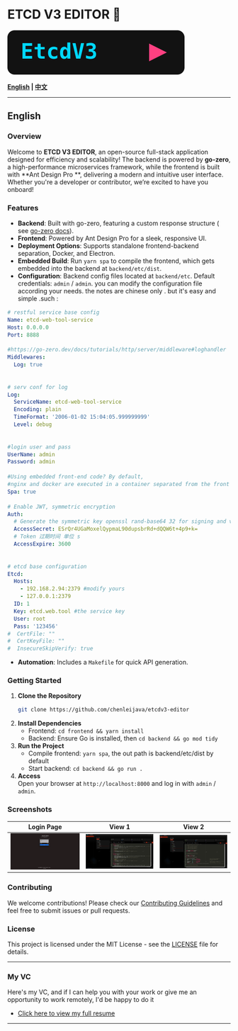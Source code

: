 # ETCD V3 EDITOR 🚀

![Logo](/img/etcd.svg)

**[English](#english) | [中文](README-zh.md)**

---

## English

### Overview

Welcome to **ETCD V3 EDITOR**, an open-source full-stack application designed for efficiency and scalability! The backend
is powered by **go-zero**, a high-performance microservices framework, while the frontend is built with **Ant Design Pro
**, delivering a modern and intuitive user interface. Whether you're a developer or contributor, we’re excited to have
you onboard!

### Features

- **Backend**: Built with go-zero, featuring a custom response structure (
  see [go-zero docs](https://go-zero.dev/docs/tutorials/cli/template)).
- **Frontend**: Powered by Ant Design Pro for a sleek, responsive UI.
- **Deployment Options**: Supports standalone frontend-backend separation, Docker, and Electron.
- **Embedded Build**: Run `yarn spa` to compile the frontend, which gets embedded into the backend at
  `backend/etc/dist`.
- **Configuration**: Backend config files located at `backend/etc`. Default credentials: `admin` / `admin`. you can modify 
the configuration file according your needs. the notes are chinese only . but it's easy and simple .such :

```yaml
# restful service base config
Name: etcd-web-tool-service
Host: 0.0.0.0
Port: 8888

#https://go-zero.dev/docs/tutorials/http/server/middleware#loghandler
Middlewares:
  Log: true


# serv conf for log
Log:
  ServiceName: etcd-web-tool-service
  Encoding: plain
  TimeFormat: '2006-01-02 15:04:05.999999999'
  Level: debug


#login user and pass
UserName: admin
Password: admin

#Using embedded front-end code? By default, 
#nginx and docker are executed in a container separated from the front and back ends, as described in Docker-compose
Spa: true

# Enable JWT, symmetric encryption
Auth:
  # Generate the symmetric key openssl rand-base64 32 for signing and verifying signatures, which can be changed periodically by itself
  AccessSecret: ESrQr4UGaMoxelQypmaL90dupsbrRd+dQQW6t+4p9+k=
  # Token 过期时间 单位 s
  AccessExpire: 3600


# etcd base configuration 
Etcd:
  Hosts:
    - 192.168.2.94:2379 #modify yours
    - 127.0.0.1:2379
  ID: 1
  Key: etcd.web.tool #the service key 
  User: root
  Pass: '123456'
#  CertFile: ""
#  CertKeyFile: ""
#  InsecureSkipVerify: true


```
- **Automation**: Includes a `Makefile` for quick API generation.

### Getting Started

1. **Clone the Repository**
   ```bash
   git clone https://github.com/chenleijava/etcdv3-editor
   ```
2. **Install Dependencies**
    - Frontend: `cd frontend && yarn install`
    - Backend: Ensure Go is installed, then `cd backend && go mod tidy`
3. **Run the Project**
    - Compile frontend: `yarn spa`, the out path is backend/etc/dist by default
    - Start backend: `cd backend && go run .`
4. **Access**  
   Open your browser at `http://localhost:8000` and log in with `admin` / `admin`.

### Screenshots

| Login Page              | View 1                    | View 2                    |
|-------------------------|---------------------------|---------------------------|
| ![Login](img/login.png) | ![View 0](img/view_0.png) | ![View 1](img/view_1.png) |

### Contributing

We welcome contributions! Please check our [Contributing Guidelines](CONTRIBUTING.md) and feel free to submit issues or
pull requests.

### License

This project is licensed under the MIT License - see the [LICENSE](LICENSE) file for details.

---
### My VC

Here's my VC, and if I can help you with your work or give me an opportunity to work remotely, I'd be happy to do it

[//]: # (- [View Full Resume &#40;HTML&#41;]&#40;./CV_EN.html&#41;)

- <a href="./CV_EN.html" target="_blank">Click here to view my full resume</a>

---
